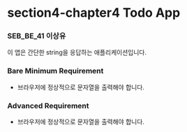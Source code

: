 # section4-chapter4 Todo App

### SEB_BE_41 이상유

이 앱은 간단한 string을 응답하는 애플리케이션입니다.

### Bare Minimum Requirement
- 브라우저에 정상적으로 문자열을 출력해야 합니다.

### Advanced Requirement
- 브라우저에 정상적으로 문자열을 출력해야 합니다.
